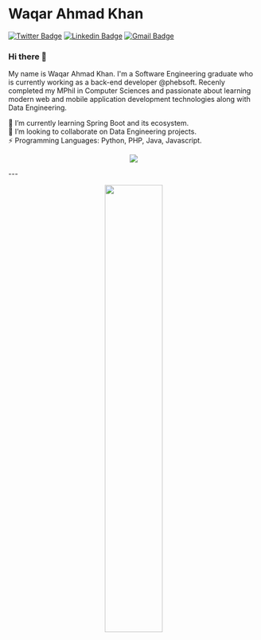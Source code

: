<!-- 👋  Hi, I’m Waqar Ahmad Khan @bhali16  
👀  I’m interested in Java Web Development, Data and Security and recently worked with Testing Frameworks and find it very interesting  
🌱  I’m currently working with Java and Python  -->
<!-- 💞️  I’m looking to collaborate on Machine Learning and Social Network Analysis   -->

<!-- - 🤔 I’m looking for help with Javascript. -->


# Waqar Ahmad Khan
[![Twitter Badge](https://img.shields.io/badge/-@thewaqarism-1ca0f1?style=flat-square&labelColor=1ca0f1&logo=twitter&logoColor=white&link=https://twitter.com/thewaqarism)](https://twitter.com/thewaqarism) 
[![Linkedin Badge](https://img.shields.io/badge/-bhali16-blue?style=flat-square&logo=Linkedin&logoColor=white&link=https://www.linkedin.com/in/bhali16/)](https://www.linkedin.com/in/bhali16/) 
[![Gmail Badge](https://img.shields.io/badge/-wakhan@cs.qau.edu.pk-c14438?style=flat-square&logo=Gmail&logoColor=white&link=mailto:wakhan@cs.qau.edu.pk)](mailto:wakhan@cs.qau.edu.pk)


### Hi there 👋
My name is Waqar Ahmad Khan. I'm a Software Engineering graduate who is currently working as a back-end developer @phebsoft. Recenly completed my MPhil in Computer Sciences and passionate about learning modern web and mobile application development technologies along with Data Engineering.

<!-- 🔭 I’m currently working on a research project which is about Model Coverage and Debugging Effectivness.<br /> -->
🌱 I’m currently learning Spring Boot and its ecosystem.<br />
👯 I’m looking to collaborate on Data Engineering projects.<br />
⚡ Programming Languages: Python, PHP, Java, Javascript.<br />

<p align="center">
  <a href="http://twitter.com/bhali16">
    <img src="https://img.shields.io/twitter/follow/thewaqarism?label=Twitter&logo=twitter&style=for-the-badge" />
  </a>
</p>
---
<p align="center">
    <img width="48%" src="https://github-readme-streak-stats.herokuapp.com/?user=bhali16&hide_border=true" />
</center>
